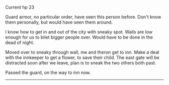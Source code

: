Current hp 23

Guard armor, no particular order, have seen this person before. Don't know them personally, but would have seen them around.

I know how to get in and out of the city with sneaky spot. Walls are low enough for us to bilet bigger people over. Would have to be done in the dead of night.

Moved over to sneaky through wall, me and theron get to inn. Make a deal with the innkeeper to get a flower, to save their child. The east gate will be distracted soon after we leave, plan is to sneak the two others both past.

Passed the guard, on the way to inn now. 

***

